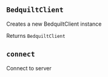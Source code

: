 ## `BedquiltClient`

Creates a new BedquiltClient instance




Returns `BedquiltClient` 

## `connect`

Connect to server





